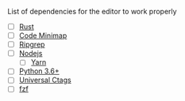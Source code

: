 List of dependencies for the editor to work properly

- [ ] [Rust](https://forge.rust-lang.org/infra/other-installation-methods.html)
- [ ] [Code Minimap](https://github.com/wfxr/code-minimap)
- [ ] [Ripgrep](https://github.com/BurntSushi/ripgrep)
- [ ] [Nodejs](https://nodejs.org/en/)
	- [ ] [Yarn](https://classic.yarnpkg.com/en/docs/install#windows-stable)
- [ ] [Python 3.6+](https://www.python.org/downloads/)
- [ ] [Universal Ctags](https://ctags.io/)
- [ ] [fzf](https://github.com/junegunn/fzf#using-linux-package-managers)
